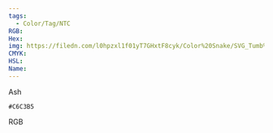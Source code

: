 ```yaml
---
tags:
  - Color/Tag/NTC
RGB:
Hex:
img: https://filedn.com/l0hpzxl1f01yT7GHxtF8cyk/Color%20Snake/SVG_Tumb%20Mass%20No%20Name/C6C3B5.svg
CMYK:
HSL:
Name:
---
```

Ash
```palette
#C6C3B5
```
RGB
